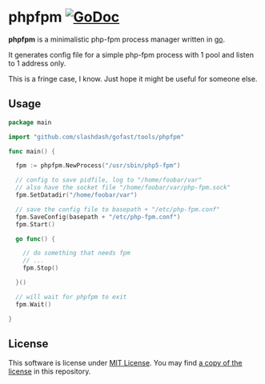 # phpfpm [![GoDoc](https://godoc.org/github.com/slashdash/gofast/tools/phpfpm?status.svg)][godoc]

**phpfpm** is a minimalistic php-fpm process manager written
in [go][golang].

It generates config file for a simple php-fpm process with 1 pool
and listen to 1 address only.

This is a fringe case, I know. Just hope it might be useful for
someone else.

[godoc]: https://godoc.org/github.com/slashdash/gofast/tools/phpfpm
[golang]: https://golang.org

Usage
-----

```go
package main

import "github.com/slashdash/gofast/tools/phpfpm"

func main() {

  fpm := phpfpm.NewProcess("/usr/sbin/php5-fpm")

  // config to save pidfile, log to "/home/foobar/var"
  // also have the socket file "/home/foobar/var/php-fpm.sock"
  fpm.SetDatadir("/home/foobar/var")

  // save the config file to basepath + "/etc/php-fpm.conf"
  fpm.SaveConfig(basepath + "/etc/php-fpm.conf")
  fpm.Start()

  go func() {

    // do something that needs fpm
    // ...
    fpm.Stop()

  }()

  // will wait for phpfpm to exit
  fpm.Wait()

}

```

License
-------

This software is license under [MIT License][mit-license]. You
may find [a copy of the license][license] in this repository.

[mit-license]: https://opensource.org/licenses/MIT
[license]: /LICENSE
